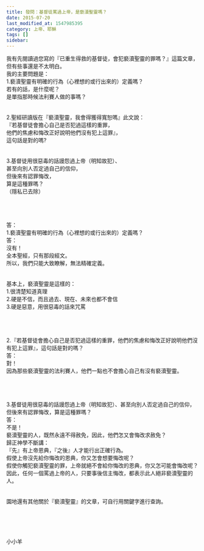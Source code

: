 ```yaml
---
title: 發問：基督徒罵過上帝，是褻瀆聖靈嗎？
date: 2015-07-20
last_modified_at: 1547985395
category: 上帝、耶穌
tags: []
sidebar: 
---
```


<p>我有先閱讀過您寫的『已重生得救的基督徒，會犯褻瀆聖靈的罪嗎？』這篇文章，<br/>但有些事還是不太明白。<br/><!--more-->我的主要問題是：<br/>1.褻瀆聖靈有明確的行為（心裡想的或行出來的）定義嗎？<br/>若有的話，是什麼呢？<br/>是單指那時候法利賽人做的事嗎？<br/> <br/><br/>2.聖經研讀版在『褻瀆聖靈，我會得獲得寬恕嗎』此文說：<br/>『若基督徒會擔心自己是否犯過這樣的重罪，<br/>他們的焦慮和悔改正好說明他們沒有犯上這罪』，<br/>這句話是對的嗎?<br/> <br/><br/>3.基督徒用很惡毒的話謾怨過上帝（明知故犯）、<br/>甚至向別人否定過自己的信仰，<br/>但後來有認罪悔改，<br/>算是這種罪嗎？<br/>（隱私已去除）<br/> <br/><br/><br/><br/>答：<br/>1.褻瀆聖靈有明確的行為（心裡想的或行出來的）定義嗎？<br/>答：<br/>沒有！<br/>全本聖經，只有那段經文。<br/>所以，我們只能大致瞭解，無法精確定義。<br/> <br/><br/>基本上，褻瀆聖靈是這樣的：<br/>1.很清楚知道真理<br/>2.硬是不信，而且過去、現在、未來也都不會信<br/>3.硬是惡意，用很惡毒的話來咒罵<br/> <br/> <br/><br/><br/>2.『若基督徒會擔心自己是否犯過這樣的重罪，他們的焦慮和悔改正好說明他們沒有犯上這罪』，這句話是對的嗎？<br/>答：<br/>對！<br/>因為那些褻瀆聖靈的法利賽人，他們一點也不會擔心自己有沒有褻瀆聖靈。<br/> <br/> <br/><br/><br/>3.基督徒用很惡毒的話謾怨過上帝（明知故犯）、甚至向別人否定過自己的信仰，但後來有認罪悔改，算是這種罪嗎？<br/>答：<br/>不是！<br/>褻瀆聖靈的人，既然永遠不得赦免，因此，他們怎又會悔改求赦免？<br/>歸正神學不斷講：<br/>『先』有上帝恩典，『之後』人才能行出正確行為。<br/>假使上帝沒先給你悔改的恩典，你又怎會想要悔改呢？<br/>假使你觸犯褻瀆聖靈的罪，上帝就絕不會給你悔改的恩典，你又怎可能會悔改呢？<br/>因此，任何一個罵過上帝的人，只要事後信主悔改，都表示此人絕非褻瀆聖靈的人。<br/><br/><br/>園地還有其他關於『褻瀆聖靈』的文章，可自行用關鍵字進行查詢。 <br/> <br/><br/><br/><br/><br/>小小羊<br/><br/><br/><br/><br/><br/><br/>
</p>
